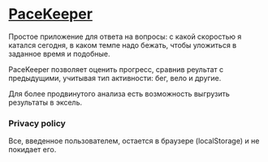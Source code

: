 # [PaceKeeper](https://se-ti.github.io/PaceKeeper/)
Простое приложение для ответа на вопросы: с какой скоростью я катался сегодня, в каком темпе надо бежать, чтобы уложиться в заданное время и подобные.

PaceKeeper позволяет оценить прогресс, сравнив реультат с предыдущими, учитывая тип активности: бег, вело и другие.

Для более продвинутого анализа есть возможность выгрузить результаты в эксель.

### Privacy policy
Все, введенное пользователем, остается в браузере (localStorage) и не покидает его.
